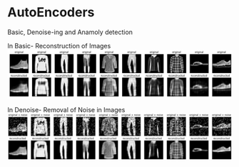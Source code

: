 # AutoEncoders
Basic, Denoise-ing and Anamoly detection

In Basic- Reconstruction of Images
![Generate Images](/images/recon1.png)


In Denoise- Removal of Noise in Images 
![DeNoise](/images/denoise1.png)

